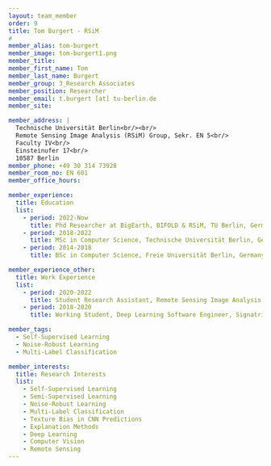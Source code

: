 ```yaml
---
layout: team_member
order: 9
title: Tom Burgert - RSiM
#
member_alias: tom-burgert
member_image: tom-burgert1.png
member_title:
member_first_name: Tom
member_last_name: Burgert
member_group: 3_Research Associates
member_position: Researcher
member_email: t.burgert [at] tu-berlin.de
member_site:

member_address: |
  Technische Universität Berlin<br/><br/>
  Remote Sensing Image Analysis (RSiM) Group, Sekr. EN 5<br/>
  Faculty IV<br/>
  Einsteinufer 17<br/>
  10587 Berlin
member_phone: +49 30 314 73928
member_room_no: EN 601
member_office_hours:

member_experience:
  title: Education
  list:
    - period: 2022-Now
      title: Phd Researcher at BigEarth, BIFOLD & RSiM, TU Berlin, Germany.
    - period: 2018-2022
      title: MSc in Computer Science, Technische Universität Berlin, Germany.
    - period: 2014-2018
      title: BSc in Computer Science, Freie Universität Berlin, Germany.

member_experience_other:
  title: Work Experience
  list:
    - period: 2020-2022
      title: Student Research Assistant, Remote Sensing Image Analysis Group (RSiM), TU Berlin, Berlin, Germany.
    - period: 2018-2020
      title: Working Student, Deep Learning Software Engineer, Signatrix GmbH, Berlin, Germany.

member_tags:
  - Self-Supervised Learning
  - Noise-Robust Learning
  - Multi-Label Classification

member_interests:
  title: Research Interests
  list:
    - Self-Supervised Learning
    - Semi-Supervised Learning
    - Noise-Robust Learning
    - Multi-Label Classification
    - Texture Bias in CNN Predictions
    - Explanation Methods
    - Deep Learning
    - Computer Vision
    - Remote Sensing
---
```

